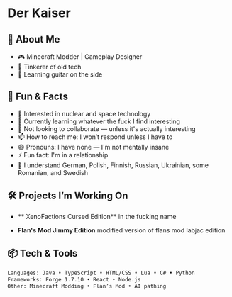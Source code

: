 # Der Kaiser

## 🚀 About Me
- 🎮 Minecraft Modder | Gameplay Designer  
- 🔧 Tinkerer of old tech  
- 🎸 Learning guitar on the side

## 🤘 Fun & Facts
- 👀 Interested in nuclear and space technology  
- 🌱 Currently learning whatever the fuck I find interesting  
- 💞️ Not looking to collaborate — unless it's actually interesting  
- 📫 How to reach me: I won’t respond unless I have to  
- 😄 Pronouns: I have none — I'm not mentally insane  
- ⚡ Fun fact: I'm in a relationship  
- 🧠 I understand German, Polish, Finnish, Russian, Ukrainian, some Romanian, and Swedish

## 🛠 Projects I’m Working On

- ** XenoFactions Cursed Edition**
    in the fucking name

- **Flan's Mod Jimmy Edition**
    modified version of flans mod labjac edition
  
## 📦 Tech & Tools
```bash
Languages: Java • TypeScript • HTML/CSS • Lua • C# • Python  
Frameworks: Forge 1.7.10 • React • Node.js    
Other: Minecraft Modding • Flan’s Mod • AI pathing